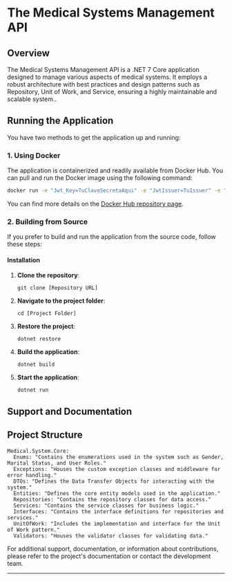 
# The Medical Systems Management API

## Overview
The Medical Systems Management API is a .NET 7 Core application designed to manage various aspects of medical systems. It employs a robust architecture with best practices and design patterns such as Repository, Unit of Work, and Service, ensuring a highly maintainable and scalable system..

## Running the Application
You have two methods to get the application up and running:

### 1. Using Docker
The application is containerized and readily available from Docker Hub. You can pull and run the Docker image using the following command:

```bash
docker run -e "Jwt_Key=TuClaveSecretaAqui" -e "JwtIssuer=TuIssuer" -e "Jwt_Audience=TuAudience" -p 8080:80 -p 8443:443 -d edi10/edi-medical-system:tagname
```

You can find more details on the [Docker Hub repository page](https://hub.docker.com/repository/docker/edi10/edi-medical-system/general).

### 2. Building from Source
If you prefer to build and run the application from the source code, follow these steps:

#### Installation
1. **Clone the repository**:
   ```
   git clone [Repository URL]
   ```

2. **Navigate to the project folder**:
   ```
   cd [Project Folder]
   ```

3. **Restore the project**:
   ```
   dotnet restore
   ```

4. **Build the application**:
   ```
   dotnet build
   ```

5. **Start the application**:
   ```
   dotnet run
   ```

## Support and Documentation
## Project Structure

```
Medical.System.Core:
  Enums: "Contains the enumerations used in the system such as Gender, Marital Status, and User Roles."
  Exceptions: "Houses the custom exception classes and middleware for error handling."
  DTOs: "Defines the Data Transfer Objects for interacting with the system."
  Entities: "Defines the core entity models used in the application."
  Repositories: "Contains the repository classes for data access."
  Services: "Contains the service classes for business logic."
  Interfaces: "Contains the interface definitions for repositories and services."
  UnitOfWork: "Includes the implementation and interface for the Unit of Work pattern."
  Validators: "Houses the validator classes for validating data."
```



For additional support, documentation, or information about contributions, please refer to the project's documentation or contact the development team.

---



